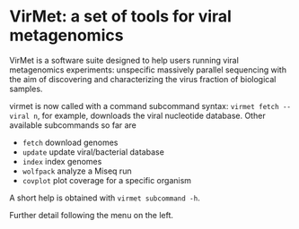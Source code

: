 # VirMet: a set of tools for viral metagenomics

VirMet is a software suite designed to help users running viral metagenomics
experiments: unspecific massively parallel sequencing with the aim of
discovering and characterizing the virus fraction of biological samples.

virmet is now called with a command subcommand
syntax: `virmet fetch --viral n`, for example, downloads the viral nucleotide
database. Other available subcommands so far are

- `fetch`               download genomes
- `update`              update viral/bacterial database
- `index`               index genomes
- `wolfpack`            analyze a Miseq run
- `covplot`             plot coverage for a specific organism

A short help is obtained with `virmet subcommand -h`.

Further detail following the menu on the left.
